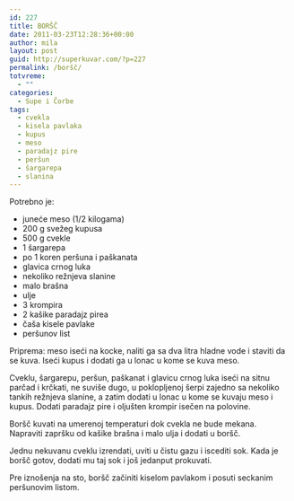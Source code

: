 ```yaml
---
id: 227
title: BORŠČ
date: 2011-03-23T12:28:36+00:00
author: mila
layout: post
guid: http://superkuvar.com/?p=227
permalink: /boršč/
totvreme:
  - ""
categories:
  - Supe i Čorbe
tags:
  - cvekla
  - kisela pavlaka
  - kupus
  - meso
  - paradajz pire
  - peršun
  - šargarepa
  - slanina
---
```

Potrebno je:

  * juneće meso (1/2 kilogama)
  * 200 g svežeg kupusa
  * 500 g cvekle
  * 1 šargarepa
  * po 1 koren peršuna i paškanata
  * glavica crnog luka
  * nekoliko režnjeva slanine
  * malo brašna
  * ulje
  * 3 krompira
  * 2 kašike paradajz pirea
  * čaša kisele pavlake
  * peršunov list

Priprema: meso iseći na kocke, naliti ga sa dva litra hladne vode i staviti da se kuva. Iseći kupus i dodati ga u lonac u kome se kuva meso.

Cveklu,  šargarepu, peršun, paškanat i glavicu crnog luka iseći na sitnu parčad i krčkati, ne suviše dugo, u poklopljenoj šerpi zajedno sa nekoliko tankih režnjeva slanine, a zatim dodati u lonac u kome se kuvaju meso i kupus. Dodati paradajz pire i oljušten krompir isečen na polovine.

Boršč kuvati na umerenoj temperaturi dok cvekla ne bude mekana. Napraviti zapršku od kašike brašna i malo ulja i dodati u boršč.

Jednu nekuvanu cveklu izrendati, uviti u čistu gazu i iscediti sok. Kada je boršč gotov, dodati mu taj sok i još jedanput prokuvati.

Pre iznošenja na sto, boršč začiniti kiselom pavlakom i posuti seckanim peršunovim listom.